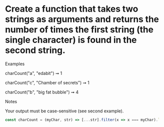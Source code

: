 # Create a function that takes two strings as arguments and returns the number of times the first string (the single character) is found in the second string.

Examples

charCount("a", "edabit") ➞ 1

charCount("c", "Chamber of secrets") ➞ 1

charCount("b", "big fat bubble") ➞ 4

Notes

Your output must be case-sensitive (see second example).

```javascript
const charCount = (myChar, str) => [...str].filter(x => x === myChar).length;
```
